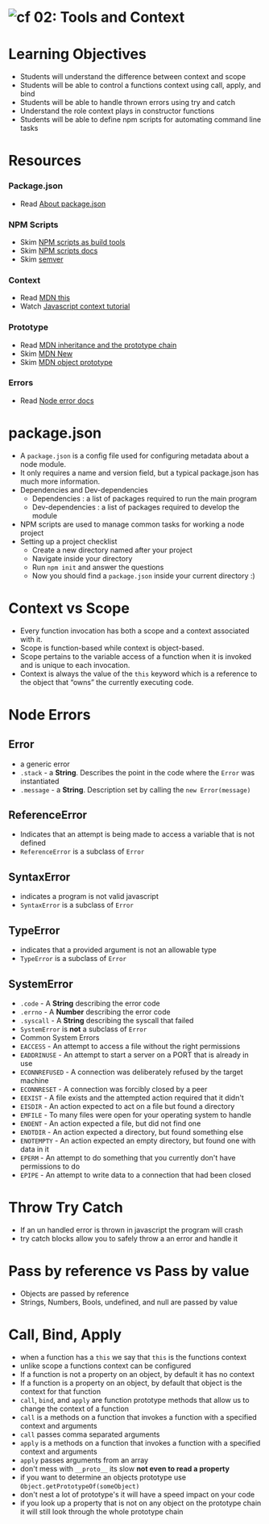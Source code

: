 ![cf](http://i.imgur.com/7v5ASc8.png) 02: Tools and Context
===

# Learning Objectives
* Students will understand the difference between context and scope
* Students will be able to control a functions context using call, apply, and bind
* Students will be able to handle thrown errors using try and catch 
* Understand the role context plays in constructor functions
* Students will be able to define npm scripts for automating command line tasks

# Resources
### Package.json
* Read [About package.json](https://docs.npmjs.com/files/package.json)

### NPM Scripts
* Skim [NPM scripts as build tools](https://www.keithcirkel.co.uk/how-to-use-npm-as-a-build-tool/)
* Skim [NPM scripts docs](https://docs.npmjs.com/misc/scripts)
* Skim [semver](http://semver.org/)

### Context
* Read [MDN this](https://developer.mozilla.org/en-US/docs/Web/JavaScript/Reference/Operators/this)
* Watch [Javascript context tutorial](https://www.youtube.com/watch?v=fjJoX9F_F5g)

### Prototype
* Read [MDN inheritance and the prototype chain]( https://developer.mozilla.org/en-US/docs/Web/JavaScript/Inheritance_and_the_prototype_chain)
* Skim [MDN New](https://developer.mozilla.org/en-US/docs/Web/JavaScript/Reference/Operators/new)
* Skim [MDN object prototype]( https://developer.mozilla.org/en-US/docs/Web/JavaScript/Reference/Global_Objects/Object/prototype)

### Errors
* Read [Node error docs](https://nodejs.org/dist/latest-v6.x/docs/api/errors.html)


# package.json
* A `package.json` is a config file used for configuring metadata about a node module.
* It only requires a name and version field, but a typical package.json has much more information.
* Dependencies and Dev-dependencies
  * Dependencies : a list of packages required to run the main program
  * Dev-dependencies : a list of packages required to develop the module
* NPM scripts are used to manage common tasks for working a node project  
* Setting up a project checklist
  * Create a new directory named after your project
  * Navigate inside your directory
  * Run `npm init` and answer the questions
  * Now you should find a `package.json` inside your current directory :)

# Context vs Scope
* Every function invocation has both a scope and a context associated with it. 
* Scope is function-based while context is object-based. 
* Scope pertains to the variable access of a function when it is invoked and is unique to each invocation. 
* Context is always the value of the `this` keyword which is a reference to the object that “owns” the currently executing code.


# Node Errors
## Error
* a generic error
* `.stack` - a **String**. Describes the point in the code where the `Error` was instantiated
* `.message` - a **String**. Description set by calling the `new Error(message)`  

## ReferenceError
* Indicates that an attempt is being made to access a variable that is not defined
* `ReferenceError` is a subclass of `Error`  

## SyntaxError
* indicates a program is not valid javascript
* `SyntaxError` is a subclass of `Error`  

## TypeError
* indicates that a provided argument is not an allowable type
* `TypeError` is a subclass of `Error`    

## SystemError
* `.code` - A **String** describing the error code
* `.errno` - A **Number** describing the error code
* `.syscall` - A **String** describing the syscall that failed
* `SystemError` is **not** a subclass of `Error`
* Common System Errors
 * `EACCESS` - An attempt to access a file without the right permissions
 * `EADDRINUSE` - An attempt to start a server on a PORT that is already in use
 * `ECONNREFUSED` - A connection was deliberately refused by the target machine
 * `ECONNRESET` - A connection was forcibly closed by a peer
 * `EEXIST` - A file exists and the attempted action required that it didn't
 * `EISDIR` - An action expected to act on a file but found a directory
 * `EMFILE` - To many files were open for your operating system to handle
 * `ENOENT` - An action expected a file, but did not find one
 * `ENOTDIR` - An action expected a directory, but found something else
 * `ENOTEMPTY` - An action expected an empty directory, but found one with data in it
 * `EPERM` - An attempt to do something that you currently don't have permissions to do
 * `EPIPE` - An attempt to write data to a connection that had been closed

# Throw Try Catch
* If an un handled error is thrown in javascript the program will crash
* try catch blocks allow you to safely throw a an error and handle it

# Pass by reference vs Pass by value
* Objects are passed by reference
* Strings, Numbers, Bools, undefined, and null are passed by value

# Call, Bind, Apply
* when a function has a `this` we say that `this` is the functions context
* unlike scope a functions context can be configured
* If a function is not a property on an object, by default it has no context
* If a function is a property on an object, by default that object is the context for that function
* `call`, `bind`, and `apply` are function prototype methods that allow us to change the context of a function
* `call` is a methods on a function that invokes a function with a specified context and arguments  
 * `call` passes comma separated arguments
* `apply` is a methods on a function that invokes a function with a specified context and arguments  
 * `apply` passes arguments from an array  
* don't mess with `__proto__` its slow **not even to read a property**
* if you want to determine an objects prototype use `Object.getPrototypeOf(someObject)`
* don't nest a lot of prototype's it will have a speed impact on your code
* if you look up a property that is not on any object on the prototype chain it will still look through the whole prototype chain

